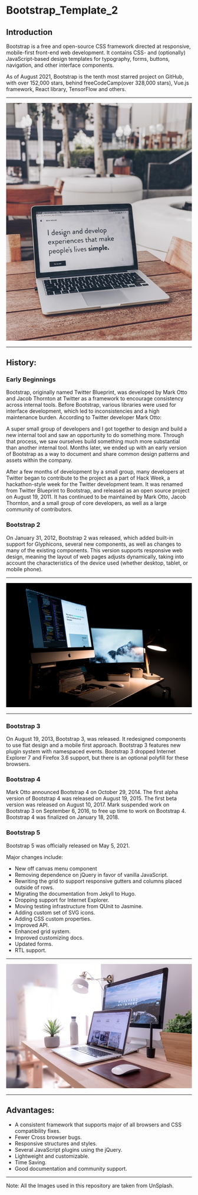 # Bootstrap_Template_2

## Introduction

Bootstrap is a free and open-source CSS framework directed at responsive, mobile-first front-end web development. It contains CSS- and (optionally) JavaScript-based design templates for typography, forms, buttons, navigation, and other interface components.

As of August 2021, Bootstrap is the tenth most starred project on GitHub, with over 152,000 stars, behind freeCodeCamp(over 328,000 stars), Vue.js framework, React library, TensorFlow and others.

<hr>

<img src="https://github.com/yashksingh/Bootstrap_Template_2/blob/main/Wiki_images/ben-kolde-bs2Ba7t69mM-unsplash.jpg">

<hr>


## History:

### Early Beginnings

Bootstrap, originally named Twitter Blueprint, was developed by Mark Otto and Jacob Thornton at Twitter as a framework to encourage consistency across internal tools. Before Bootstrap, various libraries were used for interface development, which led to inconsistencies and a high maintenance burden. According to Twitter developer Mark Otto:

A super small group of developers and I got together to design and build a new internal tool and saw an opportunity to do something more. Through that process, we saw ourselves build something much more substantial than another internal tool. Months later, we ended up with an early version of Bootstrap as a way to document and share common design patterns and assets within the company.

After a few months of development by a small group, many developers at Twitter began to contribute to the project as a part of Hack Week, a hackathon-style week for the Twitter development team. It was renamed from Twitter Blueprint to Bootstrap, and released as an open source project on August 19, 2011. It has continued to be maintained by Mark Otto, Jacob Thornton, and a small group of core developers, as well as a large community of contributors.

### Bootstrap 2

On January 31, 2012, Bootstrap 2 was released, which added built-in support for Glyphicons, several new components, as well as changes to many of the existing components. This version supports responsive web design, meaning the layout of web pages adjusts dynamically, taking into account the characteristics of the device used (whether desktop, tablet, or mobile phone).

<hr>

<img src="https://github.com/yashksingh/Bootstrap_Template_2/blob/main/Wiki_images/lee-campbell-DtDlVpy-vvQ-unsplash.jpg">

<hr>

### Bootstrap 3

On August 19, 2013, Bootstrap 3, was released. It redesigned components to use flat design and a mobile first approach. Bootstrap 3 features new plugin system with namespaced events. Bootstrap 3 dropped Internet Explorer 7 and Firefox 3.6 support, but there is an optional polyfill for these browsers.

### Bootstrap 4

Mark Otto announced Bootstrap 4 on October 29, 2014. The first alpha version of Bootstrap 4 was released on August 19, 2015. The first beta version was released on August 10, 2017. Mark suspended work on Bootstrap 3 on September 6, 2016, to free up time to work on Bootstrap 4. Bootstrap 4 was finalized on January 18, 2018.

### Bootstrap 5

Bootstrap 5 was officially released on May 5, 2021.

Major changes include:

- New off canvas menu component
- Removing dependence on jQuery in favor of vanilla JavaScript.
- Rewriting the grid to support responsive gutters and columns placed outside of rows.
- Migrating the documentation from Jekyll to Hugo.
- Dropping support for Internet Explorer.
- Moving testing infrastructure from QUnit to Jasmine.
- Adding custom set of SVG icons.
- Adding CSS custom properties.
- Improved API.
- Enhanced grid system.
- Improved customizing docs.
- Updated forms.
- RTL support.

<hr>

<img src = "https://github.com/yashksingh/Bootstrap_Template_2/blob/main/Wiki_images/domenico-loia-hGV2TfOh0ns-unsplash.jpg">

<hr>

## Advantages:

- A consistent framework that supports major of all browsers and CSS compatibility fixes.
- Fewer Cross browser bugs.
- Responsive structures and styles.
- Several JavaScript plugins using the jQuery.
- Lightweight and customizable.
- Time Saving.
- Good documentation and community support.

<hr>

Note: All the Images used in this repository are taken from UnSplash.

